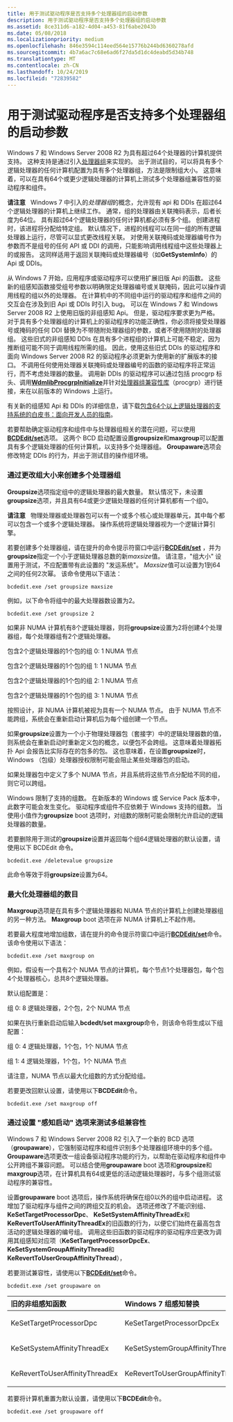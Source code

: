 ```yaml
---
title: 用于测试驱动程序是否支持多个处理器组的启动参数
description: 用于测试驱动程序是否支持多个处理器组的启动参数
ms.assetid: 8ce311d6-a182-4d04-a453-81f6abe2043b
ms.date: 05/08/2018
ms.localizationpriority: medium
ms.openlocfilehash: 846e3594c114eed564e15776b244bd6360278afd
ms.sourcegitcommit: 4b7a6ac7c68e6ad6f27da5d1dc4deabd5d34b748
ms.translationtype: MT
ms.contentlocale: zh-CN
ms.lasthandoff: 10/24/2019
ms.locfileid: "72839582"
---
```

# <a name="boot-parameters-to-test-drivers-for-multiple-processor-group-support"></a>用于测试驱动程序是否支持多个处理器组的启动参数


Windows 7 和 Windows Server 2008 R2 为具有超过64个处理器的计算机提供支持。 这种支持是通过引入[处理器组](https://go.microsoft.com/fwlink/p/?linkid=155063)来实现的。 出于测试目的，可以将具有多个逻辑处理器的任何计算机配置为具有多个处理器组，方法是限制组大小。 这意味着，可以在具有64个或更少逻辑处理器的计算机上测试多个处理器组兼容性的驱动程序和组件。

**请注意**   Windows 7 中引入的*处理器组*的概念，允许现有 api 和 DDIs 在超过64个逻辑处理器的计算机上继续工作。 通常，组的处理器由关联掩码表示，后者长度为64位。 具有超过64个逻辑处理器的任何计算机都必须有多个组。
创建进程时，该进程将分配给特定组。 默认情况下，进程的线程可以在同一组的所有逻辑处理器上运行，尽管可以显式更改线程关联。 对使用关联掩码或处理器编号作为参数而不是组号的任何 API 或 DDI 的调用，只能影响调用线程组中这些处理器上的或报告。 这同样适用于返回关联掩码或处理器编号（如**GetSystemInfo**）的 Api 或 DDIs。

从 Windows 7 开始，应用程序或驱动程序可以使用扩展旧版 Api 的函数。 这些新的组感知函数接受组号参数以明确限定处理器编号或关联掩码，因此可以操作调用线程的组以外的处理器。 在计算机中的不同组中运行的驱动程序和组件之间的交互会在涉及到旧 Api 或 DDIs 时引入 bug。 可以在 Windows 7 和 Windows Server 2008 R2 上使用旧版的非组感知 Api。 但是，驱动程序要求更为严格。 对于具有多个处理器组的计算机上的驱动程序的功能正确性，你必须将接受处理器号或掩码的任何 DDI 替换为不带随附处理器组的参数，或者不使用随附的处理器组。 这些旧式的非组感知 DDIs 在具有多个进程组的计算机上可能不稳定，因为推断组可能不同于调用线程所需的组。 因此，使用这些旧式 DDIs 的驱动程序和面向 Windows Server 2008 R2 的驱动程序必须更新为使用新的扩展版本的接口。 不调用任何使用处理器关联掩码或处理器编号的函数的驱动程序将正常运行，而不考虑处理器的数量。 调用新 DDIs 的驱动程序可以通过包括 procgrp 标头、调用[**WdmlibProcgrpInitialize**](https://docs.microsoft.com/windows-hardware/drivers/ddi/procgrp/nf-procgrp-wdmlibprocgrpinitialize)并针对[处理器组兼容性库](https://docs.microsoft.com/windows-hardware/drivers/ddi/index)（procgrp）进行链接，来在以前版本的 Windows 上运行。

有关新的组感知 Api 和 DDIs 的详细信息，请下载[包含64个以上逻辑处理器的支持系统的白皮书：面向开发人员的指南](https://go.microsoft.com/fwlink/p/?linkid=147914)。

 

若要帮助确定驱动程序和组件中与处理器组相关的潜在问题，可以使用[**BCDEdit/set**](https://docs.microsoft.com/windows-hardware/drivers/devtest/bcdedit--set)选项。 这两个 BCD 启动配置设置**groupsize**和**maxgroup**可以配置具有多个逻辑处理器的任何计算机，以支持多个处理器组。 **Groupaware**选项会修改特定 DDIs 的行为，并出于测试目的操作组环境。

### <a name="span-idcreate_multiple_processor_groups_by_changing_the_group_sizespanspan-idcreate_multiple_processor_groups_by_changing_the_group_sizespancreate-multiple-processor-groups-by-changing-the-group-size"></a><span id="create_multiple_processor_groups_by_changing_the_group_size"></span><span id="CREATE_MULTIPLE_PROCESSOR_GROUPS_BY_CHANGING_THE_GROUP_SIZE"></span>通过更改组大小来创建多个处理器组

**Groupsize**选项指定组中的逻辑处理器的最大数量。 默认情况下，未设置**groupsize**选项，并且具有64或更少逻辑处理器的任何计算机都有一个组0。

**请注意**   物理处理器或处理器包可以有一个或多个核心或处理器单元，其中每个都可以包含一个或多个逻辑处理器。 操作系统将逻辑处理器视为一个逻辑计算引擎。

 

若要创建多个处理器组，请在提升的命令提示符窗口中运行[**BCDEdit/set**](https://docs.microsoft.com/windows-hardware/drivers/devtest/bcdedit--set) ，并为**groupsize**指定一个小于逻辑处理器总数的新*maxsize*值。 请注意，"组大小" 设置用于测试，不应配置带有此设置的 "发运系统"。 *Maxsize*值可以设置为1到64之间的任何2次幂。 该命令使用以下语法：

```
bcdedit.exe /set groupsize maxsize
```

例如，以下命令将组中的最大处理器数设置为2。

```
bcdedit.exe /set groupsize 2
```

如果非 NUMA 计算机有8个逻辑处理器，则将**groupsize**设置为2将创建4个处理器组，每个处理器组有2个逻辑处理器。

包含2个逻辑处理器的1个包的组 0: 1 NUMA 节点

包含2个逻辑处理器的1个包的组 1: 1 NUMA 节点

包含2个逻辑处理器的1个包的组 2: 1 NUMA 节点

包含2个逻辑处理器的1个包的组 3: 1 NUMA 节点

按照设计，非 NUMA 计算机被视为具有一个 NUMA 节点。 由于 NUMA 节点不能跨组，系统会在重新启动计算机后为每个组创建一个节点。

如果**groupsize**设置为一个小于物理处理器包（套接字）中的逻辑处理器数的值，则系统会在重新启动时重新定义包的概念，以便包不会跨组。 这意味着处理器拓扑 Api 会报告比实际存在的包多的包。 这也意味着，在设置**groupsize**时，Windows （包级）处理器授权限制可能会阻止某些处理器包的启动。

如果处理器包中定义了多个 NUMA 节点，并且系统将这些节点分配给不同的组，则它可以跨组。

Windows 限制了支持的组数。 在新版本的 Windows 或 Service Pack 版本中，此数字可能会发生变化。 驱动程序或组件不应依赖于 Windows 支持的组数。 当使用小值作为**groupsize** boot 选项时，对组数的限制可能会限制允许启动的逻辑处理器的数量。

若要删除用于测试的**groupsize**设置并返回每个组64逻辑处理器的默认设置，请使用以下 BCDEdit 命令。

```
bcdedit.exe /deletevalue groupsize
```

此命令等效于将**groupsize**设置为64。

### <a name="span-idmaximize_the_number_of_processor_groupsspanspan-idmaximize_the_number_of_processor_groupsspanmaximize-the-number-of-processor-groups"></a><span id="maximize_the_number_of_processor_groups"></span><span id="MAXIMIZE_THE_NUMBER_OF_PROCESSOR_GROUPS"></span>最大化处理器组的数目

**Maxgroup**选项是在具有多个逻辑处理器和 NUMA 节点的计算机上创建处理器组的另一种方法。 **Maxgroup** boot 选项在非 NUMA 计算机上不起作用。

若要最大程度地增加组数，请在提升的命令提示符窗口中运行[**BCDEdit/set**](https://docs.microsoft.com/windows-hardware/drivers/devtest/bcdedit--set)命令。 该命令使用以下语法：

```
bcdedit.exe /set maxgroup on
```

例如，假设有一个具有2个 NUMA 节点的计算机，每个节点1个处理器包，每个包4个处理器核心，总共8个逻辑处理器。

默认组配置是：

组 0: 8 逻辑处理器，2个包，2个 NUMA 节点

如果在执行重新启动后输入**bcdedt/set maxgroup**命令，则该命令将生成以下组配置：

组 0: 4 逻辑处理器，1个包，1个 NUMA 节点

组 1: 4 逻辑处理器，1个包，1个 NUMA 节点

请注意，NUMA 节点以最大化组数的方式分配给组。

若要更改回默认设置，请使用以下**BCDEdit**命令。

```
bcdedit.exe /set maxgroup off
```

### <a name="span-idtest_multiple_group_compatibility_by_setting_the_group_aware_boot_optispanspan-idtest_multiple_group_compatibility_by_setting_the_group_aware_boot_optispantest-multiple-group-compatibility-by-setting-the-group-aware-boot-option"></a><span id="test_multiple_group_compatibility_by_setting_the_group_aware_boot_opti"></span><span id="TEST_MULTIPLE_GROUP_COMPATIBILITY_BY_SETTING_THE_GROUP_AWARE_BOOT_OPTI"></span>通过设置 "感知启动" 选项来测试多组兼容性

Windows 7 和 Windows Server 2008 R2 引入了一个新的 BCD 选项（**groupaware**），它强制驱动程序和组件识别多个处理器组环境中的多个组。 **Groupaware**选项更改一组设备驱动程序功能的行为，以帮助在驱动程序和组件中公开跨组不兼容问题。 可以结合使用**groupaware** boot 选项和**groupsize**和**maxgroup**选项，在计算机具有64或更低的活动逻辑处理器时，与多个组测试驱动程序的兼容性。

设置**groupaware** boot 选项后，操作系统将确保在组0以外的组中启动进程。 这增加了驱动程序与组件之间的跨组交互的机会。 选项还修改了不能识别组、 **KeSetTargetProcessorDpc**、 **KeSetSystemAffinityThreadEx**和**KeRevertToUserAffinityThreadEx**的旧函数的行为，以便它们始终在最高包含活动的逻辑处理器的编号组。 调用这些旧函数的驱动程序的驱动程序应更改为调用其组感知对应项（**KeSetTargetProcessorDpcEx**、 **KeSetSystemGroupAffinityThread**和**KeRevertToUserGroupAffinityThread**），

若要测试兼容性，请使用以下[**BCDEdit/set**](https://docs.microsoft.com/windows-hardware/drivers/devtest/bcdedit--set)命令。

```
bcdedit.exe /set groupaware on
```

<table>
<colgroup>
<col width="50%" />
<col width="50%" />
</colgroup>
<thead>
<tr class="header">
<th align="left">旧的非组感知函数</th>
<th align="left">Windows 7 组感知替换</th>
</tr>
</thead>
<tbody>
<tr class="odd">
<td align="left"><p>KeSetTargetProcessorDpc</p></td>
<td align="left"><p>KeSetTargetProcessorDpcEx</p></td>
</tr>
<tr class="even">
<td align="left"><p>KeSetSystemAffinityThreadEx</p></td>
<td align="left"><p>KeSetSystemGroupAffinityThread</p></td>
</tr>
<tr class="odd">
<td align="left"><p>KeRevertToUserAffinityThreadEx</p></td>
<td align="left"><p>KeRevertToUserGroupAffinityThread</p></td>
</tr>
</tbody>
</table>

 

若要将计算机重置为默认设置，请使用以下**BCDEdit**命令。

```
bcdedit.exe /set groupaware off
```

 

 





